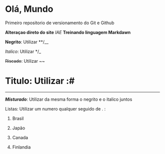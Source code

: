 # Olá, Mundo
 Primeiro repositorio de versionamento do Git e Github

**Alteraçao direto do site**
*IAE* 
__Treinando linguagem Markdawn__

**Negrito**: Utilizar **/__

*Italico*: Utilizar  */_

~~Riscado~~: Utilizar ~~

# Titulo: Utilizar :#
***

__*Misturado*__: Utilizar da mesma forma o negrito e o italico juntos

Listas: Utilizar um numero qualquer seguido de . :

1. Brasil

2. Japão

6. Canada

1111. Finlandia
